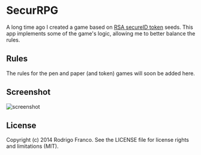 # SecurRPG


A long time ago I created a game based on [RSA secureID token](http://en.wikipedia.org/wiki/SecurID) seeds. This app implements some of the game's logic, allowing me to better balance the rules.

## Rules

The rules for the pen and paper (and token) games will soon be added here.

## Screenshot

![screenshot](https://dl.dropboxusercontent.com/spa/6f6p31rqk1cfe43/sqq97fka.png)

## License
Copyright (c) 2014 Rodrigo Franco. See the LICENSE file for license rights and limitations (MIT).